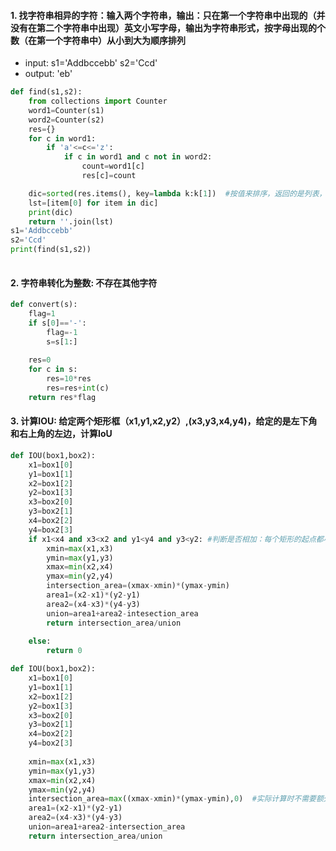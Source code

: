 #### 1. 找字符串相异的字符：输入两个字符串，输出：只在第一个字符串中出现的（并没有在第二个字符串中出现）英文小写字母，输出为字符串形式，按字母出现的个数（在第一个字符串中）从小到大为顺序排列
* input: s1='Addbccebb' s2='Ccd'
* output: 'eb'
```python
def find(s1,s2):
    from collections import Counter
    word1=Counter(s1)
    word2=Counter(s2)
    res={}
    for c in word1:
        if 'a'<=c<='z':
            if c in word1 and c not in word2:
                count=word1[c]
                res[c]=count

    dic=sorted(res.items(), key=lambda k:k[1])  #按值来排序，返回的是列表，列表每个元素是一个元组(key, value)
    lst=[item[0] for item in dic]
    print(dic)
    return ''.join(lst)
s1='Addbccebb'
s2='Ccd'
print(find(s1,s2))
    
```
#### 2. 字符串转化为整数: 不存在其他字符
```python
def convert(s):
    flag=1
    if s[0]=='-':
        flag=-1
        s=s[1:]
    
    res=0
    for c in s:
        res=10*res
        res=res+int(c)
    return res*flag
```
#### 3. 计算IOU: 给定两个矩形框（x1,y1,x2,y2）,(x3,y3,x4,y4)，给定的是左下角和右上角的左边，计算IoU
```python
def IOU(box1,box2):
    x1=box1[0]
    y1=box1[1]
    x2=box1[2]
    y2=box1[3]
    x3=box2[0]
    y3=box2[1]
    x4=box2[2]
    y4=box2[3]
    if x1<x4 and x3<x2 and y1<y4 and y3<y2: #判断是否相加：每个矩形的起点都小于另一个的终点
        xmin=max(x1,x3)
        ymin=max(y1,y3)
        xmax=min(x2,x4)
        ymax=min(y2,y4)
        intersection_area=(xmax-xmin)*(ymax-ymin)
        area1=(x2-x1)*(y2-y1)
        area2=(x4-x3)*(y4-y3)
        union=area1+area2-intesection_area
        return intersection_area/union
    
    else:
        return 0

def IOU(box1,box2):
    x1=box1[0]
    y1=box1[1]
    x2=box1[2]
    y2=box1[3]
    x3=box2[0]
    y3=box2[1]
    x4=box2[2]
    y4=box2[3]
    
    xmin=max(x1,x3)
    ymin=max(y1,y3)
    xmax=min(x2,x4)
    ymax=min(y2,y4)
    intersection_area=max((xmax-xmin)*(ymax-ymin),0)  #实际计算时不需要额外判断，保证intersection面积最小为0即可
    area1=(x2-x1)*(y2-y1)
    area2=(x4-x3)*(y4-y3)
    union=area1+area2-intersection_area
    return intersection_area/union
```

